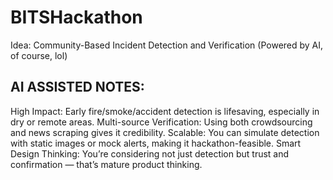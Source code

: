 # BITSHackathon

Idea: Community-Based Incident Detection and Verification (Powered by AI, of course, lol)


## AI ASSISTED NOTES:
High Impact: Early fire/smoke/accident detection is lifesaving, especially in dry or remote areas.
Multi-source Verification: Using both crowdsourcing and news scraping gives it credibility.
Scalable: You can simulate detection with static images or mock alerts, making it hackathon-feasible.
Smart Design Thinking: You’re considering not just detection but trust and confirmation — that’s mature product thinking.

